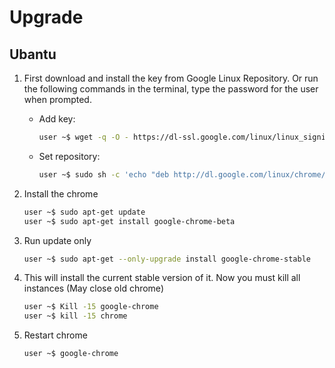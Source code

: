 # Upgrade

## Ubantu

1. First download and install the key from Google Linux Repository. Or run the following commands in the terminal, type the password for the user when prompted.

    -   Add key:
    
        ```bash
        user ~$ wget -q -O - https://dl-ssl.google.com/linux/linux_signing_key.pub | sudo apt-key add -
        ```
    
    -   Set repository:
    
        ```bash
        user ~$ sudo sh -c 'echo "deb http://dl.google.com/linux/chrome/deb/ stable main" >> /etc/apt/sources.list.d/google-chrome.list'
        ```

2. Install the chrome

    ```bash
    user ~$ sudo apt-get update
    user ~$ sudo apt-get install google-chrome-beta
    ```

3. Run update only
    
    ```bash
    user ~$ sudo apt-get --only-upgrade install google-chrome-stable
    ```

4. This will install the current stable version of it. Now you must kill all instances (May close old chrome)

    ```bash
    user ~$ Kill -15 google-chrome
    user ~$ kill -15 chrome
    ```

5. Restart chrome
    
    ```bash
    user ~$ google-chrome
    ```
